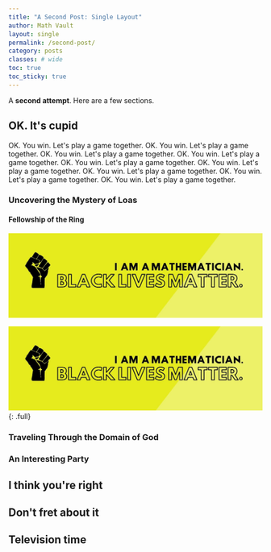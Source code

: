 ```yaml
---
title: "A Second Post: Single Layout"
author: Math Vault
layout: single
permalink: /second-post/
category: posts
classes: # wide
toc: true
toc_sticky: true
---
```


A **second attempt**. Here are a few sections.

## OK. It's cupid

OK. You win. Let's play a game together. OK. You win. Let's play a game together. OK. You win. Let's play a game together. OK. You win. Let's play a game together. OK. You win. Let's play a game together. OK. You win. Let's play a game together. OK. You win. Let's play a game together. OK. You win. Let's play a game together. OK. You win. Let's play a game together.

### Uncovering the Mystery of Loas

#### Fellowship of the Ring

![BLM](/BLM.jpg)

![BLM](/BLM.jpg){: .full}

### Traveling Through the Domain of God

### An Interesting Party

## I think you're right

## Don't fret about it

## Television time
